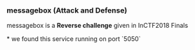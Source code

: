 ### messagebox (Attack and Defense)
<p>messagebox is a <b>Reverse challenge</b> given in InCTF2018 Finals </p>
* we found this service running on port `5050`


